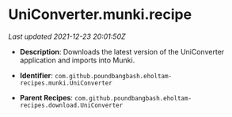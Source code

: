 # UniConverter.munki.recipe

_Last updated 2021-12-23 20:01:50Z_

- **Description**: Downloads the latest version of the UniConverter application and imports into Munki.

- **Identifier**: `com.github.poundbangbash.eholtam-recipes.munki.UniConverter`

- **Parent Recipes**: `com.github.poundbangbash.eholtam-recipes.download.UniConverter`
